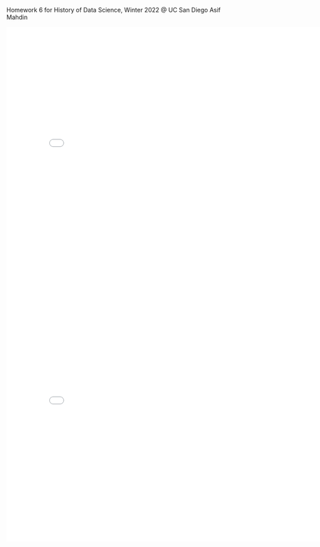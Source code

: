 Homework 6 for History of Data Science, Winter 2022 @ UC San Diego
Asif Mahdin
<iframe src='galton.html' width=800 height=600 frameBorder=0></iframe>
<iframe src='france_map.html' width=800 height=600 frameBorder=0></iframe>



